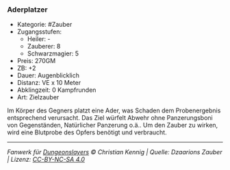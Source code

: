 ### Aderplatzer

- Kategorie: #Zauber
- Zugangsstufen:
  - Heiler: -
  - Zauberer: 8
  - Schwarzmagier: 5
- Preis: 270GM
- ZB: +2
- Dauer: Augenblicklich
- Distanz: VE x 10 Meter
- Abklingzeit: 0 Kampfrunden
- Art: Zielzauber

Im Körper des Gegners platzt eine Ader, was Schaden dem Probenergebnis entsprechend verursacht. Das Ziel würfelt Abwehr ohne Panzerungsboni von Gegenständen, Natürlicher Panzerung o.ä.. Um den Zauber zu wirken, wird eine Blutprobe des Opfers benötigt und verbraucht.

---

_Fanwerk für [Dungeonslayers](https://www.dungeonslayers.net/) © Christian Kennig | Quelle: Dzaarions Zauber | Lizenz: [CC-BY-NC-SA 4.0](https://creativecommons.org/licenses/by-nc-sa/4.0/deed.de)_
